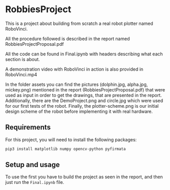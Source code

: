 # RobbiesProject
This is a project about building from scratch a real robot plotter named RoboVinci.

All the procedure followed is described in the report named RobbiesProjectProposal.pdf

All the code can be found in Final.ipynb with headers describing what each section is about.

A demonstration video with RoboVinci in action is also provided in RoboVinci.mp4

In the folder assets you can find the pictures (dolphin.jpg, alpha.jpg, mickey.png) mentioned in the report (RobbiesProjectProposal.pdf)  that were used as input in order to get the drawings, that are presented in the report. Additionally, there are the DemoProject.png and circle.jpg which were used for our first tests of the robot. Finally, the plotter-scheme.png is our initial design scheme of the robot before implementing it with real hardware.

## Requirements
For this project, you will need to install the following packages:

```bash 
pip3 install matplotlib numpy opencv-python pyfirmata
```

## Setup and usage 

To use the first you have to build the project as seen in the report, and then just run  the `Final.ipynb` file.
